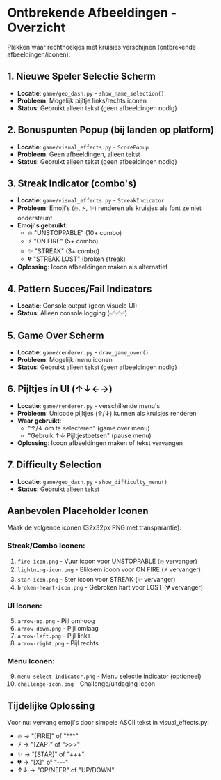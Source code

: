 # Ontbrekende Afbeeldingen - Overzicht

Plekken waar rechthoekjes met kruisjes verschijnen (ontbrekende afbeeldingen/iconen):

## 1. **Nieuwe Speler Selectie Scherm**
- **Locatie**: `game/geo_dash.py` - `show_name_selection()`
- **Probleem**: Mogelijk pijltje links/rechts iconen
- **Status**: Gebruikt alleen tekst (geen afbeeldingen nodig)

## 2. **Bonuspunten Popup (bij landen op platform)**
- **Locatie**: `game/visual_effects.py` - `ScorePopup`
- **Probleem**: Geen afbeeldingen, alleen tekst
- **Status**: Gebruikt alleen tekst (geen afbeeldingen nodig)

## 3. **Streak Indicator (combo's)**
- **Locatie**: `game/visual_effects.py` - `StreakIndicator`
- **Probleem**: Emoji's (🔥, ⚡, ✨) renderen als kruisjes als font ze niet ondersteunt
- **Emoji's gebruikt**:
  - 🔥 "UNSTOPPABLE" (10+ combo)
  - ⚡ "ON FIRE" (5+ combo)  
  - ✨ "STREAK" (3+ combo)
  - 💔 "STREAK LOST" (broken streak)
- **Oplossing**: Icoon afbeeldingen maken als alternatief

## 4. **Pattern Succes/Fail Indicators**
- **Locatie**: Console output (geen visuele UI)
- **Status**: Alleen console logging (✅✅✅)

## 5. **Game Over Scherm**
- **Locatie**: `game/renderer.py` - `draw_game_over()`
- **Probleem**: Mogelijk menu iconen
- **Status**: Gebruikt alleen tekst (geen afbeeldingen nodig)

## 6. **Pijltjes in UI (↑↓←→)**
- **Locatie**: `game/renderer.py` - verschillende menu's
- **Probleem**: Unicode pijltjes (↑/↓) kunnen als kruisjes renderen
- **Waar gebruikt**:
  - "↑/↓ om te selecteren" (game over menu)
  - "Gebruik ↑↓ Pijltjestoetsen" (pause menu)
- **Oplossing**: Icoon afbeeldingen maken of tekst vervangen

## 7. **Difficulty Selection**
- **Locatie**: `game/geo_dash.py` - `show_difficulty_menu()`
- **Status**: Gebruikt alleen tekst

## Aanbevolen Placeholder Iconen

Maak de volgende iconen (32x32px PNG met transparantie):

### Streak/Combo Iconen:
1. `fire-icon.png` - Vuur icoon voor UNSTOPPABLE (🔥 vervanger)
2. `lightning-icon.png` - Bliksem icoon voor ON FIRE (⚡ vervanger)
3. `star-icon.png` - Ster icoon voor STREAK (✨ vervanger)
4. `broken-heart-icon.png` - Gebroken hart voor LOST (💔 vervanger)

### UI Iconen:
5. `arrow-up.png` - Pijl omhoog
6. `arrow-down.png` - Pijl omlaag
7. `arrow-left.png` - Pijl links
8. `arrow-right.png` - Pijl rechts

### Menu Iconen:
9. `menu-select-indicator.png` - Menu selectie indicator (optioneel)
10. `challenge-icon.png` - Challenge/uitdaging icoon

## Tijdelijke Oplossing

Voor nu: vervang emoji's door simpele ASCII tekst in visual_effects.py:
- 🔥 → "[FIRE]" of "***"
- ⚡ → "[ZAP]" of ">>>"
- ✨ → "[STAR]" of "+++"
- 💔 → "[X]" of "---"
- ↑↓ → "OP/NEER" of "UP/DOWN"
